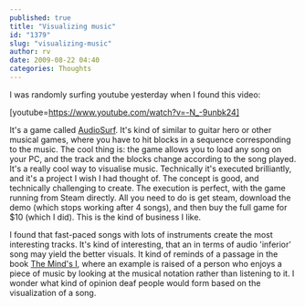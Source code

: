 ```yaml
---
published: true
title: "Visualizing music"
id: "1379"
slug: "visualizing-music"
author: rv
date: 2009-08-22 04:40
categories: Thoughts
---
```

I was randomly surfing youtube yesterday when I found this video:

[youtube=https://www.youtube.com/watch?v=-N_-9unbk24]

It's a game called <a href="https://en.wikipedia.org/wiki/Audiosurf" target="_blank">AudioSurf</a>. It's kind of similar to guitar hero or other musical games, where you have to hit blocks in a sequence corresponding to the music. The cool thing is: the game allows you to load any song on your PC, and the track and the blocks change according to the song played. It's a really cool way to visualise music. Technically it's executed brilliantly, and it's a project I wish I had thought of. The concept is good, and technically challenging to create. The execution is perfect, with the game running from Steam directly. All you need to do is get steam, download the demo (which stops working after 4 songs), and then buy the full game for $10 (which I did). This is the kind of business I like.

I found that fast-paced songs with lots of instruments create the most interesting tracks. It's kind of interesting, that an in terms of audio 'inferior' song may yield the better visuals. It kind of reminds of a passage in the book <a href="https://en.wikipedia.org/wiki/The_Mind's_I" target="_blank">The Mind's I</a>, where an example is raised of a person who enjoys a piece of music by looking at the musical notation rather than listening to it. I wonder what kind of opinion deaf people would form based on the visualization of a song.